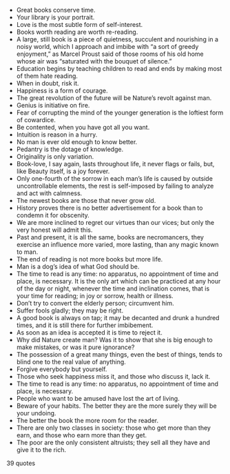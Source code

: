  - Great books conserve time.
 - Your library is your portrait.
 - Love is the most subtle form of self-interest.
 - Books worth reading are worth re-reading.
 - A large, still book is a piece of quietness, succulent and nourishing in a noisy world, which I approach and imbibe with “a sort of greedy enjoyment,” as Marcel Proust said of those rooms of his old home whose air was “saturated with the bouquet of silence.”
 - Education begins by teaching children to read and ends by making most of them hate reading.
 - When in doubt, risk it.
 - Happiness is a form of courage.
 - The great revolution of the future will be Nature’s revolt against man.
 - Genius is initiative on fire.
 - Fear of corrupting the mind of the younger generation is the loftiest form of cowardice.
 - Be contented, when you have got all you want.
 - Intuition is reason in a hurry.
 - No man is ever old enough to know better.
 - Pedantry is the dotage of knowledge.
 - Originality is only variation.
 - Book-love, I say again, lasts throughout life, it never flags or fails, but, like Beauty itself, is a joy forever.
 - Only one-fourth of the sorrow in each man’s life is caused by outside uncontrollable elements, the rest is self-imposed by failing to analyze and act with calmness.
 - The newest books are those that never grow old.
 - History proves there is no better advertisement for a book than to condemn it for obscenity.
 - We are more inclined to regret our virtues than our vices; but only the very honest will admit this.
 - Past and present, it is all the same, books are necromancers, they exercise an influence more varied, more lasting, than any magic known to man.
 - The end of reading is not more books but more life.
 - Man is a dog’s idea of what God should be.
 - The time to read is any time: no apparatus, no appointment of time and place, is necessary. It is the only art which can be practiced at any hour of the day or night, whenever the time and inclination comes, that is your time for reading; in joy or sorrow, health or illness.
 - Don’t try to convert the elderly person; circumvent him.
 - Suffer fools gladly; they may be right.
 - A good book is always on tap; it may be decanted and drunk a hundred times, and it is still there for further imbibement.
 - As soon as an idea is accepted it is time to reject it.
 - Why did Nature create man? Was it to show that she is big enough to make mistakes, or was it pure ignorance?
 - The possession of a great many things, even the best of things, tends to blind one to the real value of anything.
 - Forgive everybody but yourself.
 - Those who seek happiness miss it, and those who discuss it, lack it.
 - The time to read is any time: no apparatus, no appointment of time and place, is necessary.
 - People who want to be amused have lost the art of living.
 - Beware of your habits. The better they are the more surely they will be your undoing.
 - The better the book the more room for the reader.
 - There are only two classes in society: those who get more than they earn, and those who earn more than they get.
 - The poor are the only consistent altruists; they sell all they have and give it to the rich.

39 quotes